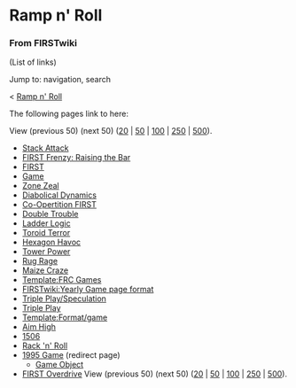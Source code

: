 # Ramp n' Roll

### From FIRSTwiki

(List of links)

Jump to: navigation, search

&lt; [Ramp n' Roll](/index.php?title=Ramp_n%27_Roll&redirect=no "Ramp n' Roll"
)  

The following pages link to here:

View (previous 50) (next 50)
([20](/index.php?title=Special:Whatlinkshere/Ramp_n%27_Roll&limit=20&from=0
"Special:Whatlinkshere/Ramp n' Roll" ) |
[50](/index.php?title=Special:Whatlinkshere/Ramp_n%27_Roll&limit=50&from=0
"Special:Whatlinkshere/Ramp n' Roll" ) |
[100](/index.php?title=Special:Whatlinkshere/Ramp_n%27_Roll&limit=100&from=0
"Special:Whatlinkshere/Ramp n' Roll" ) |
[250](/index.php?title=Special:Whatlinkshere/Ramp_n%27_Roll&limit=250&from=0
"Special:Whatlinkshere/Ramp n' Roll" ) |
[500](/index.php?title=Special:Whatlinkshere/Ramp_n%27_Roll&limit=500&from=0
"Special:Whatlinkshere/Ramp n' Roll" )).

  * [Stack Attack](Stack_Attack "Stack Attack" )
  * [FIRST Frenzy: Raising the Bar](FIRST_Frenzy:_Raising_the_Bar "FIRST Frenzy: Raising the Bar" )
  * [FIRST](first)
  * [Game](Game "Game" )
  * [Zone Zeal](Zone_Zeal "Zone Zeal" )
  * [Diabolical Dynamics](Diabolical_Dynamics "Diabolical Dynamics" )
  * [Co-Opertition FIRST](Co-Opertition_FIRST "Co-Opertition FIRST" )
  * [Double Trouble](Double_Trouble "Double Trouble" )
  * [Ladder Logic](Ladder_Logic "Ladder Logic" )
  * [Toroid Terror](Toroid_Terror "Toroid Terror" )
  * [Hexagon Havoc](Hexagon_Havoc "Hexagon Havoc" )
  * [Tower Power](Tower_Power "Tower Power" )
  * [Rug Rage](Rug_Rage "Rug Rage" )
  * [Maize Craze](Maize_Craze "Maize Craze" )
  * [Template:FRC Games](Template:FRC_Games "Template:FRC Games" )
  * [FIRSTwiki:Yearly Game page format](FIRSTwiki:Yearly_Game_page_format "FIRSTwiki:Yearly Game page format" )
  * [Triple Play/Speculation](Triple_Play/Speculation "Triple Play/Speculation" )
  * [Triple Play](triple-play)
  * [Template:Format/game](Template:Format/game "Template:Format/game" )
  * [Aim High](aim-high)
  * [1506](1506 "1506" )
  * [Rack 'n' Roll](Rack_%27n%27_Roll "Rack 'n' Roll" )
  * [1995 Game](/index.php?title=1995_Game&redirect=no "1995 Game" ) (redirect page) 
    * [Game Object](Game_Object "Game Object" )
  * [FIRST Overdrive](FIRST_Overdrive "FIRST Overdrive" )
View (previous 50) (next 50)
([20](/index.php?title=Special:Whatlinkshere/Ramp_n%27_Roll&limit=20&from=0
"Special:Whatlinkshere/Ramp n' Roll" ) |
[50](/index.php?title=Special:Whatlinkshere/Ramp_n%27_Roll&limit=50&from=0
"Special:Whatlinkshere/Ramp n' Roll" ) |
[100](/index.php?title=Special:Whatlinkshere/Ramp_n%27_Roll&limit=100&from=0
"Special:Whatlinkshere/Ramp n' Roll" ) |
[250](/index.php?title=Special:Whatlinkshere/Ramp_n%27_Roll&limit=250&from=0
"Special:Whatlinkshere/Ramp n' Roll" ) |
[500](/index.php?title=Special:Whatlinkshere/Ramp_n%27_Roll&limit=500&from=0
"Special:Whatlinkshere/Ramp n' Roll" )).

